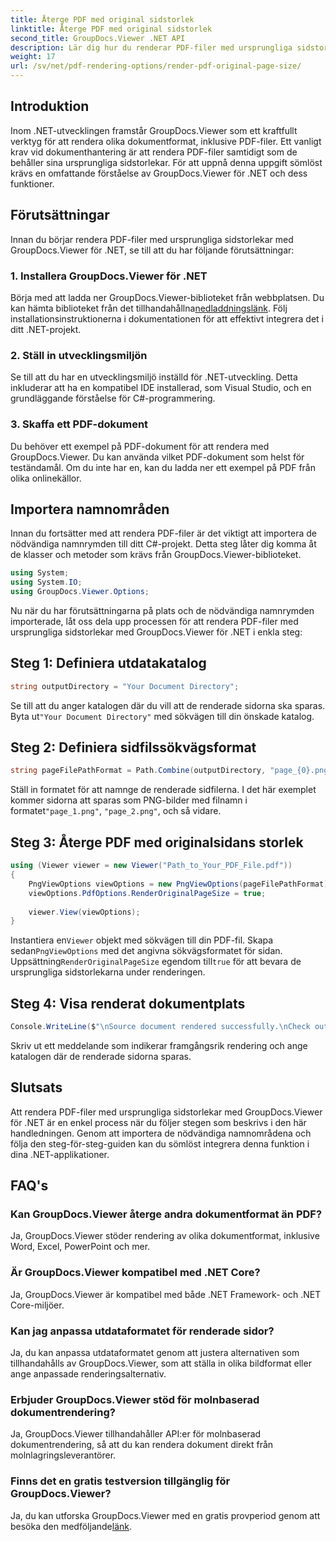 ```yaml
---
title: Återge PDF med original sidstorlek
linktitle: Återge PDF med original sidstorlek
second_title: GroupDocs.Viewer .NET API
description: Lär dig hur du renderar PDF-filer med ursprungliga sidstorlekar med GroupDocs.Viewer för .NET. Följ vår steg-för-steg-guide och integrera denna funktion sömlöst.
weight: 17
url: /sv/net/pdf-rendering-options/render-pdf-original-page-size/
---
```

## Introduktion
Inom .NET-utvecklingen framstår GroupDocs.Viewer som ett kraftfullt verktyg för att rendera olika dokumentformat, inklusive PDF-filer. Ett vanligt krav vid dokumenthantering är att rendera PDF-filer samtidigt som de behåller sina ursprungliga sidstorlekar. För att uppnå denna uppgift sömlöst krävs en omfattande förståelse av GroupDocs.Viewer för .NET och dess funktioner.
## Förutsättningar
Innan du börjar rendera PDF-filer med ursprungliga sidstorlekar med GroupDocs.Viewer för .NET, se till att du har följande förutsättningar:
### 1. Installera GroupDocs.Viewer för .NET
 Börja med att ladda ner GroupDocs.Viewer-biblioteket från webbplatsen. Du kan hämta biblioteket från det tillhandahållna[nedladdningslänk](https://releases.groupdocs.com/viewer/net/). Följ installationsinstruktionerna i dokumentationen för att effektivt integrera det i ditt .NET-projekt.
### 2. Ställ in utvecklingsmiljön
Se till att du har en utvecklingsmiljö inställd för .NET-utveckling. Detta inkluderar att ha en kompatibel IDE installerad, som Visual Studio, och en grundläggande förståelse för C#-programmering.
### 3. Skaffa ett PDF-dokument
Du behöver ett exempel på PDF-dokument för att rendera med GroupDocs.Viewer. Du kan använda vilket PDF-dokument som helst för teständamål. Om du inte har en, kan du ladda ner ett exempel på PDF från olika onlinekällor.

## Importera namnområden
Innan du fortsätter med att rendera PDF-filer är det viktigt att importera de nödvändiga namnrymden till ditt C#-projekt. Detta steg låter dig komma åt de klasser och metoder som krävs från GroupDocs.Viewer-biblioteket.

```csharp
using System;
using System.IO;
using GroupDocs.Viewer.Options;
```

Nu när du har förutsättningarna på plats och de nödvändiga namnrymden importerade, låt oss dela upp processen för att rendera PDF-filer med ursprungliga sidstorlekar med GroupDocs.Viewer för .NET i enkla steg:
## Steg 1: Definiera utdatakatalog
```csharp
string outputDirectory = "Your Document Directory";
```
 Se till att du anger katalogen där du vill att de renderade sidorna ska sparas. Byta ut`"Your Document Directory"` med sökvägen till din önskade katalog.
## Steg 2: Definiera sidfilssökvägsformat
```csharp
string pageFilePathFormat = Path.Combine(outputDirectory, "page_{0}.png");
```
Ställ in formatet för att namnge de renderade sidfilerna. I det här exemplet kommer sidorna att sparas som PNG-bilder med filnamn i formatet`"page_1.png"`, `"page_2.png"`, och så vidare.
## Steg 3: Återge PDF med originalsidans storlek
```csharp
using (Viewer viewer = new Viewer("Path_to_Your_PDF_File.pdf"))
{
    PngViewOptions viewOptions = new PngViewOptions(pageFilePathFormat);
    viewOptions.PdfOptions.RenderOriginalPageSize = true;
    
    viewer.View(viewOptions);
}
```
 Instantiera en`Viewer` objekt med sökvägen till din PDF-fil. Skapa sedan`PngViewOptions` med det angivna sökvägsformatet för sidan. Uppsättning`RenderOriginalPageSize` egendom till`true` för att bevara de ursprungliga sidstorlekarna under renderingen.
## Steg 4: Visa renderat dokumentplats
```csharp
Console.WriteLine($"\nSource document rendered successfully.\nCheck output in {outputDirectory}.");
```
Skriv ut ett meddelande som indikerar framgångsrik rendering och ange katalogen där de renderade sidorna sparas.

## Slutsats
Att rendera PDF-filer med ursprungliga sidstorlekar med GroupDocs.Viewer för .NET är en enkel process när du följer stegen som beskrivs i den här handledningen. Genom att importera de nödvändiga namnområdena och följa den steg-för-steg-guiden kan du sömlöst integrera denna funktion i dina .NET-applikationer.
## FAQ's
### Kan GroupDocs.Viewer återge andra dokumentformat än PDF?
Ja, GroupDocs.Viewer stöder rendering av olika dokumentformat, inklusive Word, Excel, PowerPoint och mer.
### Är GroupDocs.Viewer kompatibel med .NET Core?
Ja, GroupDocs.Viewer är kompatibel med både .NET Framework- och .NET Core-miljöer.
### Kan jag anpassa utdataformatet för renderade sidor?
Ja, du kan anpassa utdataformatet genom att justera alternativen som tillhandahålls av GroupDocs.Viewer, som att ställa in olika bildformat eller ange anpassade renderingsalternativ.
### Erbjuder GroupDocs.Viewer stöd för molnbaserad dokumentrendering?
Ja, GroupDocs.Viewer tillhandahåller API:er för molnbaserad dokumentrendering, så att du kan rendera dokument direkt från molnlagringsleverantörer.
### Finns det en gratis testversion tillgänglig för GroupDocs.Viewer?
 Ja, du kan utforska GroupDocs.Viewer med en gratis provperiod genom att besöka den medföljande[länk](https://releases.groupdocs.com/).